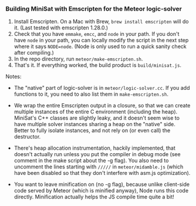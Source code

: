 ### Building MiniSat with Emscripten for the Meteor logic-solver

1. Install Emscripten.  On a Mac with Brew, `brew install emscripten` will do it.
   (Last tested with emscripten 1.28.0.)
2. Check that you have `emmake`, `emcc`, and `node` in your path.  If you don't
   have `node` in your path, you can locally modify the script in the next step
   where it says `NODE=node`.  (Node is only used to run a quick sanity check
   after compiling.)
2. In the repo directory, run `meteor/make-emscripten.sh`.
3. That's it.  If everything worked, the build product is `build/minisat.js`.

Notes:

* The "native" part of logic-solver is in `meteor/logic-solver.cc`.  If you add
  functions to it, you need to also list them in `make-emscripten.sh`.

* We wrap the entire Emscripten output in a closure, so that we can create
  multiple instances of the entire C environment (including the heap).
  MiniSat's C++ classes are slightly leaky, and it doesn't seem wise to have
  multiple solver instances sharing a heap on the "native" side.  Better to
  fully isolate instances, and not rely on (or even call) the destructor.

* There's heap allocation instrumentation, hackily implemented, that doesn't
  actually run unless you put the compiler in debug mode (see comment in the
  make script about the -g flag).  You also need to uncomment the lines
  starting with `/////` in `meteor/midamble.js` (which have been disabled
  so that they don't interfere with asm.js optimization).

* You want to leave minification on (no -g flag), because unlike
  client-side code served by Meteor (which is minified anyway), Node
  runs this code directly.  Minification actually helps the JS compile
  time quite a bit!

